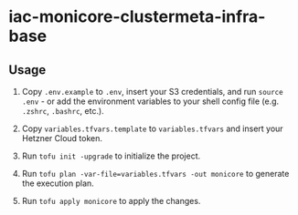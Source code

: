 # iac-monicore-clustermeta-infra-base

## Usage

1. Copy `.env.example` to `.env`, insert your S3 credentials, and run `source .env` - or add the environment variables to your shell config file (e.g. `.zshrc`, `.bashrc`, etc.).

2. Copy `variables.tfvars.template` to `variables.tfvars` and insert your Hetzner Cloud token.

3. Run `tofu init -upgrade` to initialize the project.

4. Run `tofu plan -var-file=variables.tfvars -out monicore` to generate the execution plan.

5. Run `tofu apply monicore` to apply the changes.
